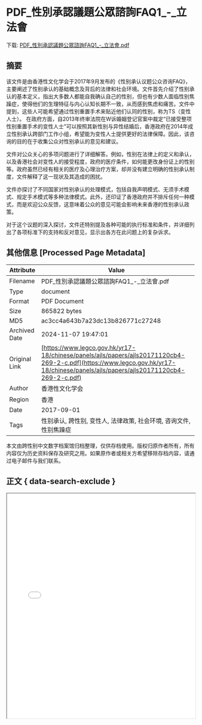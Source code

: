 # PDF_性別承認議題公眾諮詢FAQ1_-_立法會

<!-- tcd_download_link -->
下载: [PDF_性別承認議題公眾諮詢FAQ1_-_立法會.pdf](PDF_性別承認議題公眾諮詢FAQ1_-_立法會.pdf)
<!-- tcd_download_link_end -->

## 摘要

<!-- tcd_abstract -->
该文件是由香港性文化学会于2017年9月发布的《性别承认议题公众咨询FAQ》，主要阐述了性别承认的基础概念及背后的法律和社会环境。文件首先介绍了性别承认的基本定义，指出大多数人都能自我确认自己的性别，但也有少数人面临性别焦躁症，使得他们的生理特征与内心认知长期不一致，从而感到焦虑和痛苦。文件中提到，这些人可能希望通过性别重置手术来贴近他们认同的性别，称为TS（变性人士）。 在政府方面，自2013年终审法院在W诉婚姻登记官案中裁定“已接受整项性别重置手术的变性人士”可以按照其新性别与异性结婚后，香港政府在2014年成立性别承认跨部门工作小组，希望能为变性人士提供更好的法律保障。因此，该咨询的目的在于收集公众对性别承认的意见和建议。

文件对公众关心的多项问题进行了详细解答。例如，性别在法律上的定义和承认，以及香港社会对变性人的接受程度，政府的医疗条件，如何能更改身份证上的性别等。政府虽然已经有相关的医疗及心理治疗方案，却并没有建立明确的性别承认制度，文件解释了这一现状及其造成的困扰。

文件亦探讨了不同国家对性别承认的处理模式，包括自我声明模式、无须手术模式、规定手术模式等多种法律模式。此外，还印证了香港政府并不排斥任何一种模式，而是欢迎公众反馈，这意味着公众的意见可能会影响未来香港的性别承认政策。

对于这个议题的深入探讨，文件还特别提及各种可能的执行标准和条件，并详细列出了各项标准下的支持和反对意见，显示出各方在此问题上的复杂诉求。

<!-- tcd_abstract_end -->

## 其他信息 [Processed Page Metadata]

| Attribute       | Value                                  |
|-----------------|----------------------------------------|
| Filename        | PDF_性別承認議題公眾諮詢FAQ1_-_立法會.pdf                             |
| Type            | document                                 |
| Format          | PDF Document                               |
| Size            | 865822 bytes                           |
| MD5             | ac3cc4a643b7a23dc13b826771c27248                                  |
| Archived Date   | 2024-11-07 19:47:01                             |
| Original Link   | [https://www.legco.gov.hk/yr17-18/chinese/panels/ajls/papers/ajls20171120cb4-269-2-c.pdf](https://www.legco.gov.hk/yr17-18/chinese/panels/ajls/papers/ajls20171120cb4-269-2-c.pdf)                         |
| Author          | 香港性文化学会                               |
| Region          | 香港                               |
| Date            | 2017-09-01                                 |
| Tags            | 性别承认, 跨性别, 变性人, 法律政策, 社会环境, 咨询文件, 性别焦躁症                                 |

本文由跨性别中文数字档案馆归档整理，仅供存档使用。版权归原作者所有，所有内容仅为历史资料保存及研究之用。如果原作者或相关方希望移除存档内容，请通过电子邮件与我们联系。

## 正文 { data-search-exclude }

<!-- tcd_main_text -->
<iframe src="../PDF_性別承認議題公眾諮詢FAQ1_-_立法會.pdf" width="100%" height="600px">
    <p>无法显示PDF，请下载查看。</p>
</iframe>
<!-- tcd_main_text_end -->

